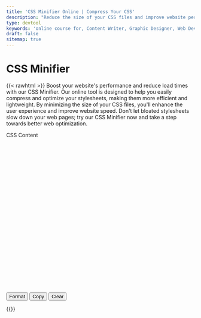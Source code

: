 ```yaml
---
title: 'CSS Minifier Online | Compress Your CSS'
description: "Reduce the size of your CSS files and improve website performance with our CSS Minifier. Easily shrink your stylesheets for faster load times. Try it now and enhance your web optimization efforts!"
type: devtool
keywords: 'online course for, Content Writer, Graphic Designer, Web Developer, Software Engineer, Frontend Developer graphic designer, UI designer, digital marketing'
draft: false
sitemap: true
---
```


# CSS Minifier

{{< rawhtml >}}
Boost your website's performance and reduce load times with our CSS Minifier. Our online tool is designed to help you easily compress and optimize your stylesheets, making them more efficient and lightweight. By minimizing the size of your CSS files, you'll enhance the user experience and improve website speed. Don't let bloated stylesheets slow down your web pages; try our CSS Minifier now and take a step towards better web optimization.
<p></p>
<form>

<label for="css">CSS Content</label>
<div id="editor" style="width:100%;height:400px;"></div>


<input class="btn button button--primary button--small" type='button' id='format' value='Format'>
    <input class="btn button button--primary button--small" type="button" id="copy" value="Copy">
<input class="btn button button--primary button--small button--danger" type='button' id='clear' value='Clear'>

</form>
{{</ rawhtml >}}